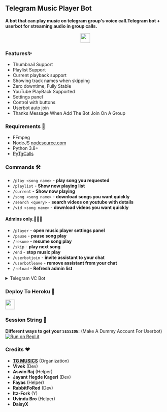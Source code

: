 ## Telegram Music Player Bot

**A bot that can play music on telegram group's voice call.Telegram bot + userbot for streaming audio in group calls.**

<p align="center">
  <a href="https://github.com/BABY-MUSIC/WARRIOR">
     <img height="30px" src="https://img.shields.io/badge/VC%20Player%20Bot-black?style=for-the-badge&logo=github">
  </a>
</p>

### Features✨

- Thumbnail Support
- Playlist Support
- Current playback support
- Showing track names when skipping
- Zero downtime, Fully Stable
- YouTube PlayBack Supported
- Settings panel
- Control with buttons
- Userbot auto join
- Thanks Message When Add The Bot Join On A Group

<h3>Requirements 📝</h3>

- FFmpeg
- NodeJS [nodesource.com](https://nodesource.com/)
- Python 3.8+
- [PyTgCalls](https://github.com/pytgcalls/pytgcalls)

### Commands 🛠
- `/play <song name>` - **play song you requested**
- `/playlist` - **Show now playing list**
- `/current` - **Show now playing**
- `/song <song name>` - **download songs you want quickly**
- `/search <query>` - **search videos on youtube with details**
- `/vid <song name>` - **download videos you want quickly**

#### Admins only.👮🏻‍♂️
- `/player` - **open music player settings panel**
- `/pause` - **pause song play**
- `/resume` - **resume song play**
- `/skip` - **play next song**
- `/end` - **stop music play**
- `/userbotjoin` - **invite assistant to your chat**
- `/userbotleave` - **remove assistant from your chat**
- `/reload` - **Refresh admin list**

<details>
  <summary>Telegram VC Bot</summary>

```
Please fork this repository don't import code
Made with Python3
(C) @TG-Musics
Copyright permission under GNU General Public License v3.0
License -> https://github.com/TG-Musics/TG-VCBOT/blob/main/LICENSE
```
</details>

### Deploy To Heroku 📡</h4>

<p align="left">
  <a href="https://heroku.com/deploy?template=https://github.com/vi2k6/Music-Player">
     <img height="30px" src="https://img.shields.io/badge/Deploy%20To%20Heroku-blueviolet?style=for-the-badge&logo=heroku">
  </a>

### Session String 📼
**Different ways to get your `SESSION`:** (Make A Dummy Account For Userbot)
[![Run on Repl.it](https://repl.it/badge/github/SpEcHiDe/GenerateStringSession)](https://repl.it/@SpEcHiDe/GenerateStringSession)


### Credits ❤

- **[TG MUSICS](https://github.com/TG-Musics)** (Organization)
- **Vivek** (Dev)
- **Aswin Raj** (Helper)
- **Jayant Hegde Kageri** (Dev)
- **Fayas** (Helper)
- **RabbitFoRed** (Dev)
- **Itz-Fork** (Y)
- **Uvindu Bro** (Helper)
- **DaisyX**
